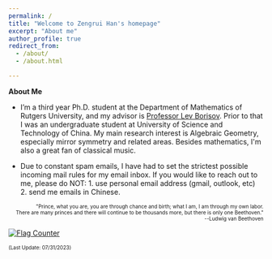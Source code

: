 ```yaml
---
permalink: /
title: "Welcome to Zengrui Han's homepage"
excerpt: "About me"
author_profile: true
redirect_from: 
  - /about/
  - /about.html

---
```


**About Me**

- I’m a third year Ph.D. student at the Department of Mathematics of Rutgers University, and my advisor is <a href="https://sites.math.rutgers.edu/~borisov/">Professor Lev Borisov</a>. Prior to that I was an undergraduate student at University of Science and Technology of China. My main research interest is Algebraic Geometry, especially mirror symmetry and related areas. Besides mathematics, I'm also a great fan of classical music.

- Due to constant spam emails, I have had to set the strictest possible incoming mail rules for my email inbox. If you would like to reach out to me, please do NOT: 1. use personal email address (gmail, outlook, etc) 2. send me emails in Chinese.

<p align="right"><font size=1>"Prince, what you are, you are through chance and birth; what I am, I am through my own labor.<br /> There are many princes and there will continue to be thousands more, but there is only one Beethoven." <br /> --Ludwig van Beethoven</font> </p>

<a href="https://info.flagcounter.com/u8zB"><img src="https://s11.flagcounter.com/count/u8zB/bg_FFFFFF/txt_000000/border_FFFFFF/columns_2/maxflags_6/viewers_0/labels_0/pageviews_1/flags_0/percent_0/" alt="Flag Counter" border="0"></a>

<font size=1>(Last Update: 07/31/2023)</font>
